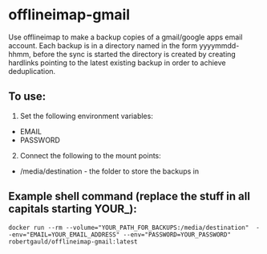 # offlineimap-gmail
Use offlineimap to make a backup copies of a gmail/google apps email account.
Each backup is in a directory named in the form yyyymmdd-hhmm, before the sync is started the directory is created by creating hardlinks pointing to the latest existing backup in order to achieve deduplication.


## To use:
1. Set the following environment variables:
  * EMAIL
  * PASSWORD
2. Connect the following to the mount points:
  * /media/destination - the folder to store the backups in

## Example shell command (replace the stuff in all capitals starting YOUR_):
```
docker run --rm --volume="YOUR_PATH_FOR_BACKUPS:/media/destination"  --env="EMAIL=YOUR_EMAIL_ADDRESS" --env="PASSWORD=YOUR_PASSWORD" robertgauld/offlineimap-gmail:latest
```